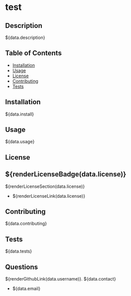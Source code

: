 # test

## Description
${data.description}

## Table of Contents
- [Installation](#installation)
- [Usage](#usage)
- [License](#license)
- [Contributing](#contributing)
- [Tests](#tests)

## Installation
${data.install}

## Usage
${data.usage}

## License
## ${renderLicenseBadge(data.license)}
${renderLicenseSection(data.license)}
* ${renderLicenseLink(data.license)}

## Contributing
${data.contributing}

## Tests
${data.tests}

## Questions
${renderGithubLink(data.username)}.
${data.contact}
* ${data.email}
